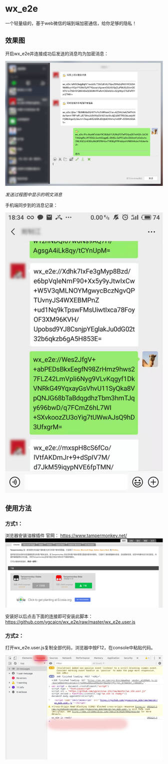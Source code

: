 # wx_e2e
一个轻量级的，基于web微信的端到端加密通信，给你足够的隐私！

## 效果图

开启wx_e2e并连接成功后发送的消息均为加密消息：

![](./img/main.jpg)

*发送过程图中显示的明文消息*

手机端同步到的消息记录：

![](./img/phone.jpg)

## 使用方法

### 方式1：
浏览器安装油猴插件
官网： <https://www.tampermonkey.net/>
![](img/monkey.png)

安装好以后点击下面的连接即可安装此脚本：
https://github.com/ygcaicn/wx_e2e/raw/master/wx_e2e.user.js

### 方式2：

打开wx_e2e.user.js复制全部代码，浏览器中按F12，在console中粘贴代码。

![](img/3.jpg)